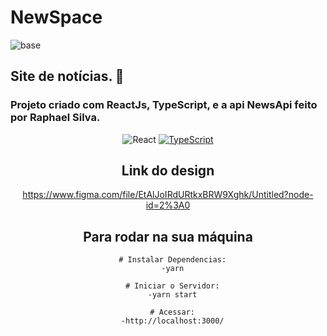 # NewSpace

![base](https://user-images.githubusercontent.com/66075182/98990297-08f2df00-2509-11eb-9200-a3bcb755652a.jpg)

## Site de notícias. 🚀
### Projeto criado com ReactJs, TypeScript, e a api NewsApi feito por Raphael Silva.

<div align="center">
  <img alt="React" src="https://camo.githubusercontent.com/1af8e9f28cfcfbe64ee7fb151a317da44782c744/68747470733a2f2f696d672e736869656c64732e696f2f62616467652f7765622d72656163742d626c7565">

  <a href="https://www.typescriptlang.org/">
    <img alt="TypeScript" src="https://badges.frapsoft.com/typescript/code/typescript.png?v=101">
  </a>

## Link do design
https://www.figma.com/file/EtAlJoIRdURtkxBRW9Xghk/Untitled?node-id=2%3A0

## Para rodar na sua máquina
```shell
  # Instalar Dependencias:
  -yarn
  
  # Iniciar o Servidor:
  -yarn start
  
  # Acessar:
  -http://localhost:3000/
```

